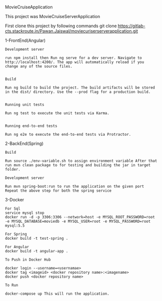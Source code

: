 
MovieCruiseApplication

This project was MovieCruiseServerApplication

First clone this project by following commands git clone https://gitlab-cts.stackroute.in/Pawan.Jaiswal/moviecuriserserverapplication.git

1-FrontEnd(Angular)

	Development server

	run npm install then Run ng serve for a dev server. Navigate to http://localhost:4200/. The app will automatically reload if you change any of the source files.


	Build

	Run ng build to build the project. The build artifacts will be stored in the dist/ directory. Use the --prod flag for a production build.


	Running unit tests

	Run ng test to execute the unit tests via Karma.


	Running end-to-end tests

	Run ng e2e to execute the end-to-end tests via Protractor.

2-BackEnd(Spring)

	Build

	Run source ./env-variable.sh to assign environment variable After that run mvn clean package to for testing and building the jar in target folder.

	Development server

	Run mvn spring-boot:run to run the application on the given port Repeat the above step for both the spring service


3-Docker
  
  	For Sql
	service mysql stop
	docker run -d -p 3306:3306 --network=host -e MYSQL_ROOT_PASSWORD=root -e MYSQL_DATABASE=moviedb -e MYSQL_USER=root -e MYSQL_PASSWORD=root mysql:5.5

	For Spring
	docker build -t test-spring .

	For Angular
	docker build -t angular-app .

	To Push in Docker Hub

	docker login --username=<usernamae>
	docker tag <imageid> <docker repository name>:<imagename>
	docker push <docker repository name>

	To Run

	docker-compose up This will run the application.
